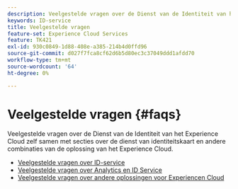 ```yaml
---
description: Veelgestelde vragen over de Dienst van de Identiteit van het Experience Cloud zelf samen met secties over de dienst van identiteitskaart en andere combinaties van de oplossing van het Experience Cloud.
keywords: ID-service
title: Veelgestelde vragen
feature-set: Experience Cloud Services
feature: TK421
exl-id: 930c0849-1d88-408e-a385-214b4d0ffd96
source-git-commit: d027f7fca8cf62d6b5d80ec3c37049ddd1afdd70
workflow-type: tm+mt
source-wordcount: '64'
ht-degree: 0%

---
```


# Veelgestelde vragen {#faqs}

Veelgestelde vragen over de Dienst van de Identiteit van het Experience Cloud zelf samen met secties over de dienst van identiteitskaart en andere combinaties van de oplossing van het Experience Cloud.

* [Veelgestelde vragen over ID-service](faq.md)
* [Veelgestelde vragen over Analytics en ID Service](analytics-faq.md)
* [Veelgestelde vragen over andere oplossingen voor Experiencen Cloud](other-faq.md)
